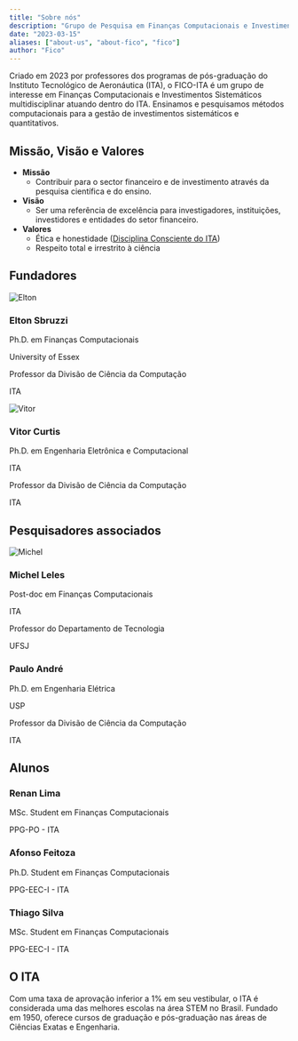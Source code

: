 ```yaml
---
title: "Sobre nós"
description: "Grupo de Pesquisa em Finanças Computacionais e Investimentos Sistemáticos"
date: "2023-03-15"
aliases: ["about-us", "about-fico", "fico"]
author: "Fico"
---
```


Criado em 2023 por professores dos programas de pós-graduação do Instituto Tecnológico de Aeronáutica (ITA), o FICO-ITA é um grupo de interesse em Finanças Computacionais e Investimentos Sistemáticos multidisciplinar atuando dentro do ITA. Ensinamos e pesquisamos métodos computacionais para a gestão de investimentos sistemáticos e quantitativos.

## Missão, Visão e Valores

- **Missão**
  - Contribuir para o sector financeiro e de investimento através da pesquisa científica e do ensino.
- **Visão**
  - Ser uma referência de excelência para investigadores, instituições, investidores e entidades do setor financeiro.
- **Valores**
  - Ética e honestidade ([Disciplina Consciente do ITA](http://www.aeitaonline.com.br/wiki/index.php?title=DC))
  - Respeito total e irrestrito à ciência

## Fundadores

<div class="listfounders">
  <div class="card">
    <div class="person-img">
      <img src="/img/team/elton.png" alt="Elton"><h3>Elton Sbruzzi</h3>
    </div>
    <div class="person-diploma">
      <p>Ph.D. em Finanças Computacionais</p>
      <p>University of Essex</p>
      <p>Professor da Divisão de Ciência da Computação</p>
      <p>ITA</p>
    </div>
    <div class="person-links">
      <a href="https://www.linkedin.com/in/eltonsbruzzi/" target="_blank"><i class="fa-brands fa-linkedin"></i></a>
    </div>
  </div>

  <div class="card">
    <div class="person-img">
      <img src="/img/team/vitor.png" alt="Vitor"><h3>Vitor Curtis</h3>
    </div>
    <div class="person-diploma">
      <p>Ph.D. em Engenharia Eletrônica e Computacional</p>
      <p>ITA</p>
      <p>Professor da Divisão de Ciência da Computação</p>
      <p>ITA</p>
    </div>
    <div class="person-links">
      <a href="https://www.linkedin.com/in/vitor-curtis/" target="_blank"><i class="fa-brands fa-linkedin"></i></a>
    </div>
  </div>
</div>

## Pesquisadores associados

<div class="listresearches">
  <div class="card">
    <div class="person-img">
      <img src="/img/team/michel.png" alt="Michel"><h3>Michel Leles</h3>
    </div>
    <div class="person-diploma">
      <p>Post-doc em Finanças Computacionais</p>
      <p>ITA</p>
      <p>Professor do Departamento de Tecnologia</p>
      <p>UFSJ</p>
    </div>
    <div class="person-links">
      <a href="https://www.linkedin.com/in/michel-leles/" target="_blank"><i class="fa-brands fa-linkedin"></i></a>
    </div>
  </div>

  <div class="card">
    <div class="person-img">
      <!--<img src="/img/team/paulo_andre.png" alt="Paulo André">-->
      <h3>Paulo André</h3>
    </div>
    <div class="person-diploma">
      <p>Ph.D. em Engenharia Elétrica</p>
      <p>USP</p>
      <p>Professor da Divisão de Ciência da Computação</p>
      <p>ITA</p>
    </div>
    <div class="person-links">
      <a href="https://www.linkedin.com/#" target="_blank"><i class="fa-brands fa-linkedin"></i></a>
    </div>
  </div>

</div>

## Alunos

<div class="listresearches">
  <div class="card">
    <div class="person-img">
      <h3>Renan Lima</h3>
    </div>
    <div class="person-diploma">
      <p>MSc. Student em Finanças Computacionais</p>
      <p>PPG-PO - ITA</p>
    </div>
    <div class="person-links">
      <a href="https://www.linkedin.com/in/renandcl/" target="_blank"><i class="fa-brands fa-linkedin"></i></a>
    </div>
  </div>

  <div class="card">
    <div class="person-img">
      <h3>Afonso Feitoza</h3>
    </div>
    <div class="person-diploma">
      <p>Ph.D. Student em Finanças Computacionais</p>
      <p>PPG-EEC-I - ITA</p>
    </div>
    <div class="person-links">
      <a href="https://www.linkedin.com/#" target="_blank"><i class="fa-brands fa-linkedin"></i></a>
    </div>
  </div>

  <div class="card">
    <div class="person-img">
      <h3>Thiago Silva</h3>
    </div>
    <div class="person-diploma">
      <p>MSc. Student em Finanças Computacionais</p>
      <p>PPG-EEC-I - ITA</p>
    </div>
    <div class="person-links">
      <a href="https://www.linkedin.com/in/thiago-cns/" target="_blank"><i class="fa-brands fa-linkedin"></i></a>
    </div>
  </div>
</div>

## O ITA

Com uma taxa de aprovação inferior a 1% em seu vestibular, o ITA é considerada uma das melhores escolas na área STEM no Brasil. Fundado em 1950, oferece cursos de graduação e pós-graduação nas áreas de Ciências Exatas e Engenharia.
